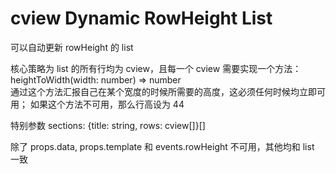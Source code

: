 # cview Dynamic RowHeight List

可以自动更新 rowHeight 的 list

核心策略为 list 的所有行均为 cview，且每一个 cview 需要实现一个方法：heightToWidth(width: number) => number  
通过这个方法汇报自己在某个宽度的时候所需要的高度，这必须任何时候均立即可用；
如果这个方法不可用，那么行高设为 44

特别参数
sections: {title: string, rows: cview[]}[]

除了 props.data, props.template 和 events.rowHeight 不可用，其他均和 list 一致
